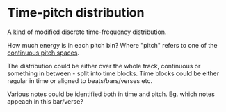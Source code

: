 # Time-pitch distribution

A kind of modified discrete time-frequency distribution.

How much energy is in each pitch bin? Where "pitch" refers to one of the [continuous pitch spaces](continuous_pitch_spaces.md).

The distribution could be either over the whole track, continuous or something in between - split into time blocks. Time blocks could be either regular in time or aligned to beats/bars/verses etc.

Various notes could be identified both in time and pitch. Eg. which notes appeach in this bar/verse?
